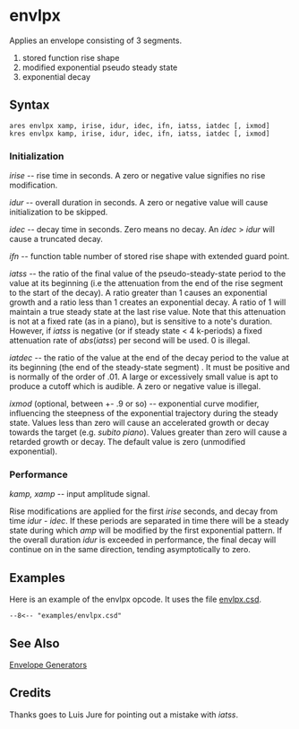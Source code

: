 <!--
id:envlpx
category:Signal Generators:Envelope Generators
-->
# envlpx
Applies an envelope consisting of 3 segments.

1.  stored function rise shape
2.  modified exponential pseudo steady state
3.  exponential decay

## Syntax
``` csound-orc
ares envlpx xamp, irise, idur, idec, ifn, iatss, iatdec [, ixmod]
kres envlpx kamp, irise, idur, idec, ifn, iatss, iatdec [, ixmod]
```

### Initialization

_irise_ -- rise time in seconds. A zero or negative value signifies no rise modification.

_idur_ -- overall duration in seconds. A zero or negative value will cause initialization to be skipped.

_idec_ -- decay time in seconds. Zero means no decay. An _idec_ &gt; _idur_ will cause a truncated decay.

_ifn_ -- function table number of stored rise shape with extended guard point.

_iatss_ -- the ratio of the final value of the pseudo-steady-state period to the value at its beginning (i.e the attenuation from the end of the rise segment to the start of the decay). A ratio greater than 1 causes an exponential growth and a ratio less than 1 creates an exponential decay. A ratio of 1 will maintain a true steady state at the last rise value. Note that this attenuation is not at a fixed rate (as in a piano), but is sensitive to a note's duration. However, if _iatss_ is negative (or if steady state &lt; 4 k-periods) a fixed attenuation rate of _abs_(_iatss_) per second will be used. 0 is illegal.

_iatdec_ --  the ratio of the value at the end of the decay period to the value at its beginning (the end of the steady-state segment) . It must be positive and is normally of the order of .01. A large or excessively small value is apt to produce a cutoff which is audible. A zero or negative value is illegal.

_ixmod_ (optional, between +- .9 or so) -- exponential curve modifier, influencing the steepness of the exponential trajectory during the steady state. Values less than zero will cause an accelerated growth or decay towards the target (e.g. _subito piano_). Values greater than zero will cause a retarded growth or decay. The default value is zero (unmodified exponential).

### Performance

_kamp, xamp_ -- input amplitude signal.

Rise modifications are applied for the first _irise_ seconds, and decay from time 
_idur - idec_. If these periods are separated in time there will be a steady state during which _amp_ will be modified by the first exponential pattern. If the overall duration _idur_ is exceeded in performance, the final decay will continue on in the same direction, tending asymptotically to zero.

## Examples

Here is an example of the envlpx opcode. It uses the file [envlpx.csd](../../examples/envlpx.csd).

``` csound-csd title="Example of the envlpx opcode." linenums="1"
--8<-- "examples/envlpx.csd"
```

## See Also

[Envelope Generators](../../siggen/envelope)

## Credits

Thanks goes to Luis Jure for pointing out a mistake with _iatss_.
